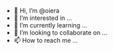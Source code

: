 - 👋 Hi, I’m @oiera
- 👀 I’m interested in ...
- 🌱 I’m currently learning ...
- 💞️ I’m looking to collaborate on ...
- 📫 How to reach me ...

<!---
oiera/oiera is a ✨ special ✨ repository because its `README.md` (this file) appears on your GitHub profile.
You can click the Preview link to take a look at your changes.
--->

